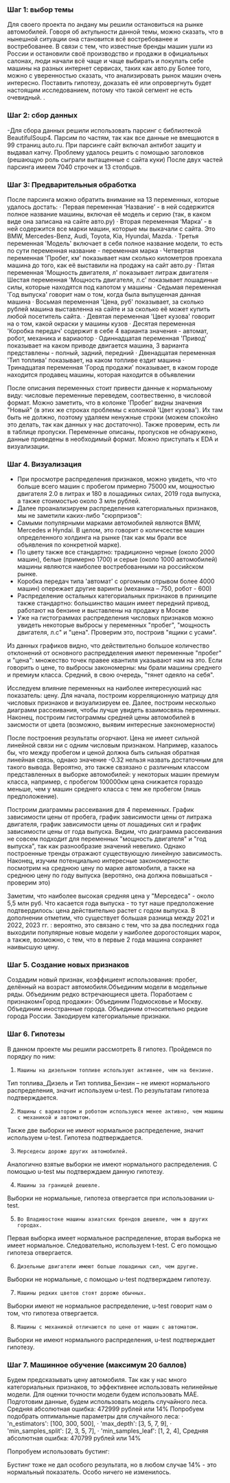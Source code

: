 ### Шаг 1: выбор темы
Для своего проекта по андану мы решили остановиться на рынке автомобилей.
Говоря об актульности данной темы, можно сказать, что в нынешной ситуации она становится всё востребованее и востребованее. В связи с тем, что известные бренды машин ушли из России и остановили своё производство и продажи в официальных салонах, люди начали всё чаще и чаще выбирать и покупать себе машины на разных интернет сервисах, таких как авто.ру
Более того, можно с уверенностью сказать, что анализировать рынок машин очень интересно. Поставить гипотезу, доказать её или опровергнуть будет настоящим исследованием, потому что такой сегмент не есть очевидный.
.
### Шаг 2: сбор данных 
-Для сбора данных решили использовать парсинг с библиотекой BeautifulSoup4. Парсим по частям, так как все данные не вмещаются в 99 страниц auto.ru.
При парсинге сайт включал антибот защиту и выдавал капчу. Проблему удалось решить с помощью заголовков (решающую роль сыграли вытащенные с сайта куки)
После двух частей парсинга имеем 7040 строчек и 13 столбцов.

### Шаг 3: Предварительныя обработка 
После парсинга можно обратить внимание на 13 переменных, которые удалось достать:
·       Первая переменная ‘Название’ - в ней содержится полное название машины, включая её модель и серию (так, в каком виде она записана на сайте авто.ру)
·       Вторая переменная ‘Марка’ - в ней содержится все марки машин, которые мы выкачали с сайта. Это BMW, Mercedes-Benz, Audi, Toyota, Kia, Hyundai, Mazda. 
·       Третья переменная 'Модель' включает в себя полное название модели, то есть по сути переменная название - переменная марка
·       Четвертая переменная 'Пробег, км' показывает нам сколько километров проехала машина до того, как её выставили на продажу на сайт авто.ру
·       Пятая переменная 'Мощность двигателя, л' показывает литраж двигателя
·       Шестая переменная 'Мощность двигателя, л.с' показывает лошадиные силы, которые находятся под капотом у машины
·       Седьмая переменная 'Год выпуска' говорит нам о том, когда была выпущенная данная машина
·       Восьмая переменная 'Цена, руб' показывает, за сколько рублей машина выставленна на сайте и за сколько её может купить любой посетитель сайта.
·       Девятая переменная 'Цвет кузова' говорит на о том, какой окраски у машины кузов
·       Десятая переменная 'Коробка передач' содержит в себе 4 варианта значения - автомат, робот, механика и вариаотор 
·       Одиннадцатая переменная 'Привод' показывает на каком приводе двигается машина, 3 варианта представлены - полный, задний, передний
·       Двенадцатая переменная 'Тип топлива' показывает, на каком топливе ездит машина
·       Тринадцатая переменная 'Город продажи' показывает, в каком городе находится продавец машины, которая находится в объявлении
 
После описания переменных стоит привести данные к нормальному виду: числовые переменные переведем, соотвественно, в числовой формат.
Можно заметить, что в колонке 'Пробег' видны значения "Новый" (в этих же строках проблемы c колонкой 'Цвет кузова'). Их там быть не должно, поэтому удаляем ненужные строки (можем спокойно это делать, так как данных у нас достаточно).
Также проверим, есть ли в таблице пропуски.
Переменные описаны, пропусков не обнаружено, данные приведены в необходимый формат. Можно приступать к EDA и визуализации.

### Шаг 4. Визуализация 
- При просмотре распределения признаков, можно увидеть, что что больше всего машин с пробегом примерно 75000 км, мощностью двигателя 2.0 в литрах и 180 в лошадиных силах, 2019 года выпуска, а также стоимостью около 3 млн рублей.
- Далее проанализируем распределения категориальных признаков, мы не заметили каких-либо "сюрпризов":
- Самыми популярными марками автомобилей являются BMW, Mercedes и Hyndai. В целом, это говорит о количсестве машин определенного холдинга на рынке (так как мы брали все объявления по конкретной марке).
- По цвету также все стандартно: традиционно черные (около 2000 машин), белые (примерно 1700) и серые (около 1000 автомобилей) машины являются наиболее востребованными на российском рынке.
- Коробка передач типа 'автомат' с оргомным отрывом более 4000 машин) опережает другие варинты (механика – 750, робот - 600)
- Распределение остальных категориальных признаков в приниципе также стандартно: большинство машин имеет передний привод, работают на бензине и выставлены на продажу в Москве
- Уже на гистограммах распределения числовых признаков можно увидеть некоторые выбросы у переменных "пробег", "мощность двигателя, л.c" и "цена". Проверим это, построив "ящики с усами".

Из данных графиков видно, что действительно большое количество отклонений от основного распредделения имеют переменные "пробег" и "цена": множество точек правее квантиля указывают нам на это. Если говорить о цене, то выбросы закономерны: мы брали машины среднего и премиум класса. Cредний, в свою очередь, "тянет одеяло на себя".

Исследуем влияние переменных на наиболее интересуюший нас показатель: цену. Для начала, построим корреляционную матрицу для числовых признаков и визуализируем ее. Далее, построим несколько диаграмм рассеивания, чтобы лучше увидеть взаимосвязь перемнных. Наконец, построим гистограммы средней цены автомобилей в заисмости от цвета (возможно, выявим интересные закономерности)

После построения результаты огорчают. Цена не имеет сильной линейной связи ни с одним числовым признаком. Например, казалось бы, что между пробегом и ценой должна быть сильная обратная линейная связь, однако значение -0.32 нельзя назвать достаточным для такого вывода. Вероятно, это также свзязано с различным классом представленных в выборке автомобилей: у некоторых машин премиум класса, например, с пробегом 100000км цена снижается гораздо меньше, чем у машин среднего класса с тем же пробегом (лишь предположение).
 
Построим диаграммы рассеивания для 4 переменных. График зависимости цены от пробега, график зависимости цены от литража двигателя, график зависимости цены от лошадиных сил и график зависимости цены от года выпуска. 
Видим, что диаграмма рассеивания не совсем подходит для переменных "мощность двигателя" и "год выпуска", так как разнообразие значений невелико. Однако построенные тренды отражают существующую линейную зависимость.
Наконец, изучим потенциально интересные закономерности: посмотрим на среднюю цену по марке автомобиля, а также на среднюю цену по году выпуска (веротяно, она должна повышаться - проверим это)

Заметим, что наиболее высокая средняя цена у "Мерседеса" - около 5,5 млн руб. Что касается года выпуска - то тут наше предположение подтвердилось: цена действительно растет с годом выпуска. В дополнении отметим, что существует большая разница между 2021 и 2022, 2023 гг. : вероятно, это связано с тем, что за два последних года выходили популярные новые модели у наиболее дорогостоящих марок, а также, возможно, с тем, что в первые 2 года машина сохраняет наивысшую цену.
 
### Шаг 5. Создание новых признаков 

Создадим новый признак, коэффициент использования: пробег, делённый на возраст автомобиля.Объединим модели в модельные ряды. Объединим редко встречающиеся цвета. Поработаем с признаком«Город продажи»:
Объединим Подмосковье и Москву.
Объединим иностранные города.
Объединим относительно редкие города России.
Закодируем категориальные признаки.

### Шаг 6. Гипотезы 

В данном проекте мы решили рассмотреть 8 гипотез. Пройдемся по порядку по ним:

1.     Машины на дизельном топливе используют активнее, чем на бензине.
Тип топлива_Дизель и Тип топлива_Бензин – не имеют нормального распределения, значит используем u-test. По результатам гипотеза подтверждается.

2.     Машины с вариатором и роботом используюся менее активно, чем машины с механикой и автоматом.
Также две выборки не имеют нормальное распределение, значит используем u-test. Гипотеза подтверждается.

3.     Мерседесы дороже других автомобилей.
Аналогично взятые выборки не имеют нормального распределения. С помощью u-test мы подтверждаем данную гипотезу.

4.     Машины за границей дешевле.
Выборки не нормальные, гипотеза отвергается при использовании u-test. 

5.     Во Владивостоке машины азиатских брендов дешевле, чем в других городах.
Первая выборка имеет нормальное распределение, вторая выборка не имеет нормальное. Следовательно, используем t-test. С его помощью гипотеза отвергается.

6.     Дизельные двигатели имеют больше лошадиных сил, чем другие.
Выборки не нормальные, с помощью u-test подтверждаем гипотезу.

7.     Машины редких цветов стоят дороже обычных.
Выборки имеют не нормальное распределение, u-test говорит нам о том, что гипотеза отвергается.

8.     Машины с механикой отличаются по цене от машин с автоматом.
Выборки не имеют нормального распределения, u-test подтверждает гипотезу.


### Шаг 7. Машинное обучение (максимум 20 баллов)
Будем предсказывать цену автомобиля. Так как у нас много категориальных признаков, то эффективнее использовать нелинейные модели. Для оценки точности модели будем использовать MAE. 
Подготовим данные, будем использовать модель случайного леса. Средняя абсолютная ошибка: 472999 рублей или 14%
Попробуем подобрать оптимальные параметры для случайного леса:
·      'n_estimators': [100, 300, 500],
·      'max_depth': [3, 5, 7, 9],
·      'min_samples_split': [2, 3, 5, 7],
·      'min_samples_leaf': [1, 2, 4],
Средняя абсолютная ошибка: 470799 рублей или 14%

Попробуем использовать бустинг:

Бустинг тоже не дал особого результата, но в любом случае 14% - это нормальный показатель. Особо ничего не изменилось.

